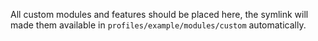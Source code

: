 All custom modules and features should be placed here, the symlink will made them available in `profiles/example/modules/custom`  automatically.